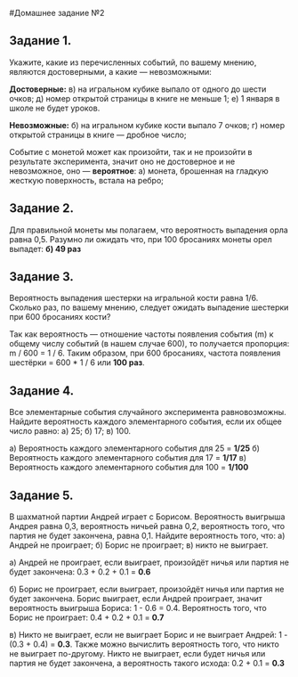 #Домашнее задание №2

## Задание 1.
Укажите, какие из перечисленных событий, по вашему мнению, являются достоверными, а какие — невозможными:

**Достоверные:**
в) на игральном кубике выпало от одного до шести очков;
д) номер открытой страницы в книге не меньше 1;
е) 1 января в школе не будет уроков.

**Невозможные:**
б) на игральном кубике кости выпало 7 очков;
г) номер открытой страницы в книге — дробное число;

Событие с монетой может как произойти, так и не произойти в результате эксперимента, значит оно не достоверное и не невозможное, оно — **вероятное**:
а) монета, брошенная на гладкую жесткую поверхность, встала на ребро;

## Задание 2.
Для правильной монеты мы полагаем, что вероятность выпадения орла равна 0,5. Разумно ли ожидать что, при 100 бросаниях монеты орел выпадет:
**б) 49 раз**

## Задание 3.
Вероятность выпадения шестерки на игральной кости равна 1/6. Сколько раз, по вашему мнению, следует ожидать выпадение шестерки при 600 бросаниях кости?

Так как вероятность — отношение частоты появления события (m) к общему числу событий (в нашем случае 600), то получается пропорция: m / 600 = 1 / 6.
Таким образом, при 600 бросаниях, частота появления шестёрки = 600 * 1 / 6 или **100 раз**. 

## Задание 4.
Все элементарные события случайного эксперимента равновозможны. Найдите вероятность каждого элементарного события, если их общее число равно:
а) 25; б) 17; в) 100.

а) Вероятность каждого элементарного события для 25 = **1/25**
б) Вероятность каждого элементарного события для 17 = **1/17**
в) Вероятность каждого элементарного события для 100 = **1/100**

## Задание 5.
В шахматной партии Андрей играет с Борисом. Вероятность выигрыша Андрея равна 0,3, вероятность ничьей равна 0,2, вероятность того, что партия не будет закончена, равна 0,1. Найдите вероятность того, что:
а) Андрей не проиграет; б) Борис не проиграет; в) никто не выиграет.

а) Андрей не проиграет, если выиграет, произойдёт ничья или партия не будет закончена: 0.3 + 0.2 + 0.1 = **0.6**

б) Борис не проиграет, если выиграет, произойдёт ничья или партия не будет закончена. Борис выиграет, если Андрей проиграет, значит вероятность выигрыша Бориса: 1 - 0.6 = 0.4.
Вероятность того, что Борис не проиграет: 0.4 + 0.2 + 0.1 = **0.7**

в) Никто не выиграет, если не выиграет Борис и не выиграет Андрей: 1 - (0.3 + 0.4) = **0.3**.
Также можно вычислить вероятность того, что никто не выиграет по-другому. Никто не выиграет, если будет ничья или партия не будет закончена, а вероятность такого исхода: 0.2 + 0.1 = **0.3**